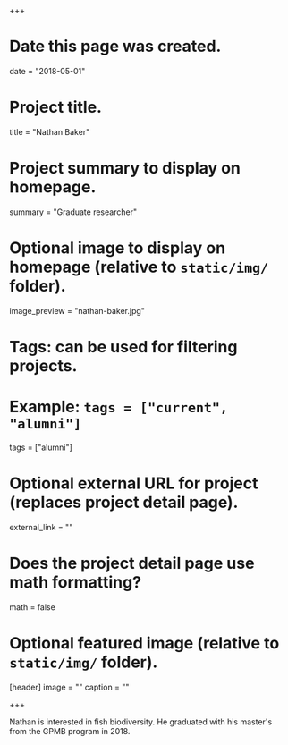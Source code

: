 +++
# Date this page was created.
date = "2018-05-01"

# Project title.
title = "Nathan Baker"

# Project summary to display on homepage.
summary = "Graduate researcher"

# Optional image to display on homepage (relative to `static/img/` folder).
image_preview = "nathan-baker.jpg"

# Tags: can be used for filtering projects.
# Example: `tags = ["current", "alumni"]`
tags = ["alumni"]

# Optional external URL for project (replaces project detail page).
external_link = ""

# Does the project detail page use math formatting?
math = false

# Optional featured image (relative to `static/img/` folder).
[header]
image = ""
caption = ""

+++

Nathan is interested in fish biodiversity. He graduated with his master's from
the GPMB program in 2018.